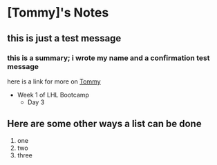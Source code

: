 # [Tommy]'s Notes
## this is just a test message
### this is a summary; i wrote my name and a confirmation test message 
here is a link for more on [Tommy](https://github.com/Xanadude2112)

* Week 1 of LHL Bootcamp
  * Day 3

## Here are some other ways a list can be done

1. one
2. two
3. three